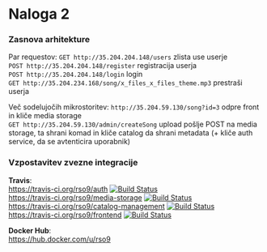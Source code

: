 # Naloga 2

### Zasnova arhitekture
Par requestov:
`GET http://35.204.204.148/users` zlista use userje  
`POST http://35.204.204.148/register` registracija userja  
`POST http://35.204.204.148/login` login  
`GET http://35.204.234.168/song/x_files_x_files_theme.mp3` prestraši userja

Več sodelujočih mikrostoritev:
`http://35.204.59.130/song?id=3` odpre front in kliče media storage  
`GET http://35.204.59.130/admin/createSong` upload pošlje POST na media storage,
ta shrani komad in kliče catalog da shrani metadata (+ kliče auth service, da se 
avtenticira uporabnik)

### Vzpostavitev zvezne integracije
**Travis**:   
https://travis-ci.org/rso9/auth [![Build Status](https://travis-ci.org/rso9/auth.svg?branch=master)](https://travis-ci.org/rso9/auth)  
https://travis-ci.org/rso9/media-storage [![Build Status](https://travis-ci.org/rso9/media-storage.svg?branch=master)](https://travis-ci.org/rso9/media-storage)  
https://travis-ci.org/rso9/catalog-management [![Build Status](https://travis-ci.org/rso9/catalog-management.svg?branch=master)](https://travis-ci.org/rso9/catalog-management)  
https://travis-ci.org/rso9/frontend [![Build Status](https://travis-ci.org/rso9/frontend.svg?branch=master)](https://travis-ci.org/rso9/frontend)  

**Docker Hub**:  
https://hub.docker.com/u/rso9